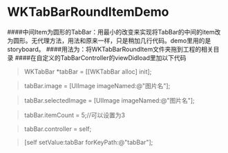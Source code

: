 # WKTabBarRoundItemDemo
####中间Item为圆形的TabBar：用最小的改变来实现将TabBar的中间的item改为圆形。无代理方法，用法和原来一样，只是稍加几行代码。demo里用的是storyboard。
####用法为：将WKTabBarRoundItem文件夹拖到工程的相关目录
####在自定义的TabBarController的viewDidload里加以下代码
>  WKTabBar *tabBar = [[WKTabBar alloc] init];

>  tabBar.image = [UIImage imageNamed:@"图片名"];

>  tabBar.selectedImage = [UIImage imageNamed:@"图片名"];

>  tabBar.itemCount = 5;//可以设置为3

>  tabBar.controller = self;

>  [self setValue:tabBar forKeyPath:@"tabBar"];
